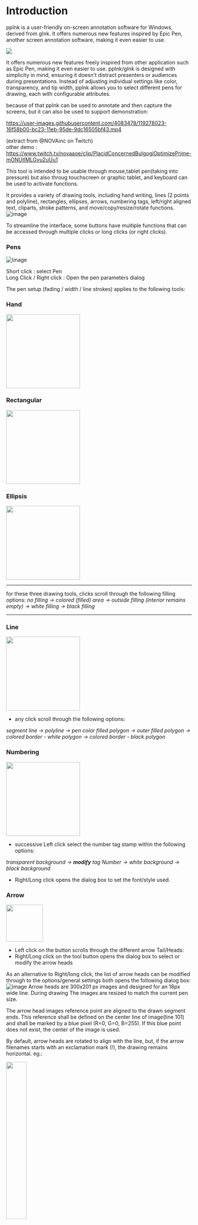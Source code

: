 # Introduction

ppInk is a user-friendly on-screen annotation software for Windows, derived from gInk. 
It offers numerous new features inspired by Epic Pen, another screen annotation software, making it even easier to use. 


![](Animation.gif)

It offers numerous new features freely inspired from other application such as  Epic Pen, making it even easier to use. 
ppInk/gInk is designed with simplicity in mind, ensuring it doesn't distract presenters or audiences during presentations. Instead of adjusting individual settings like color, transparency, and tip width, ppInk allows you to select different pens for drawing, each with configurable attributes.

because of that ppInk can be used to annotate and then capture the screens, but it can also be used to support demonstration:

https://user-images.githubusercontent.com/4083478/119278023-16f58b00-bc23-11eb-95de-9dc16505bf43.mp4

(extract from @NOVAinc on Twitch)</BR>
other demo : https://www.twitch.tv/novaaoe/clip/PlacidConcernedBulgogiOptimizePrime-mONUtlMLGvu2uUu1

This tool is intended to be usable through mouse,tablet pen(taking into pressure) but also throug touchscreen or graphic tablet, and keyboard can be used to activate functions.

It provides a variety of drawing tools, including hand writing, lines (2 points and polyline), rectangles, ellipses, arrows, numbering tags, left/right aligned text, cliparts, stroke patterns, and move/copy/resize/rotate functions.
![image](screenshot2.png)

To streamline the interface, some buttons have multiple functions that can be accessed through multiple clicks or long clicks (or right clicks). 

### Pens
![image](https://github.com/pubpub-zz/ppInk/assets/4083478/e82f31e9-88bb-4fc9-9b6d-0da489e74eff)

Short click : select Pen<BR> 
Long Click / Right click : Open the pen parameters dialog

The pen setup (fading / width / line strokes) applies to the following  tools:
    
### Hand
  <IMG src="https://user-images.githubusercontent.com/4083478/130368095-bf41c299-5e27-4e6e-b94a-6959afea9258.png" width=200>
  
### Rectangular
  <IMG src="https://user-images.githubusercontent.com/4083478/130368108-db7a8dd2-e465-4ebe-923d-bf573cfa53c6.png" width=200>

### Ellipsis
  <IMG src="https://user-images.githubusercontent.com/4083478/130368123-469c7ee4-d28e-44b2-8467-2d70b437e321.png" width=200>

---
for these three drawing tools, clicks scroll through the following filling options:
<i>no filling  &rarr; colored (filled) area &rarr; outside filling (interior remains empty) &rarr; white filling &rarr; black filling</i>

---
        
### Line

  <IMG src="https://user-images.githubusercontent.com/4083478/130368141-ae6d7cd7-af5f-4215-ad59-e1de5c7d97bb.png" width=200>
  
- any click scroll through the following options:
 
<i> segment line &rarr; polyline &rarr; pen color filled polygon &rarr; outer filled polygon &rarr; colored border - white polygon &rarr; colored border - black  polygon</i>

### Numbering

  <IMG src="https://github.com/pubpub-zz/ppInk/assets/4083478/c2ebebae-1c52-4b15-8ea3-dd9ae1f0a8f7" width=200>

  - successive Left click select the number tag stamp within the following options:
  
<i>transparent background &rarr; **modify** tag Number &rarr; white background &rarr; black background</i>
  - Right/Long click opens the dialog box to set the font/style used.

### Arrow

  <IMG src="https://github.com/pubpub-zz/ppInk/assets/4083478/75e02b49-b5fd-4da0-848a-c1fb015fa85b" width=100><BR>
  * Left click on the button scrolls through the different arrow Tail/Heads:
  * Right/Long click on the tool button opens the dialog box to select or modify the arrow heads
 
As an alternative to Right/long click, the list of arrow heads can be modified through to the options/general settings  both opens the following dialog box:
![image](https://github.com/pubpub-zz/ppInk/assets/4083478/49bc3da9-19f2-491e-a0fc-3adab46e0a06)
Arrow heads are 300x201 px images and designed for an 18px wide line.  During drawing The images are resized to match the current pen size.

The arrow head images  reference point are aligned to the drawn segment ends.
This reference shall be defined on the center line of image(line 101) and shall be marked by a blue pixel (R=0, G=0, B=255). If this blue point does not exist, the center of the image is used.

By default, arrow heads are rotated to align with the line, but, if the arrow filenames starts with an exclamation mark (!), the drawing remains horizontal. eg.:

<IMG src="https://github.com/pubpub-zz/ppInk/assets/4083478/ebf5865b-facb-4773-a4c3-05e77f5778de" width=33%>

When drawing an arrow on screen, in standard: 
- left click/drag draws the arrow from the tail to the head
- right click/drag draws the arrow from the head to the tail.

this default behavior can be revert:
* using the right button in the sub-toolbar (if activated)
* through the setting in the global setting:
<IMG src="https://github.com/pubpub-zz/ppInk/assets/4083478/79f61e5a-19b7-4e4e-86c1-d43443e95fcf">

    as an alternative, you can select the arrow direction in the sub-toolbar 
<i> note: the arrow head can only selected by clicking on the button of the main toolbar</i>
  
### Text
  ![image](https://github.com/pubpub-zz/ppInk/assets/4083478/daa1462b-8dbe-47b9-81f2-126b75348339)
Successive clicks select the  alignment:
<i>left-aligned &rarr; right-aligned</i>

  Once you will have selected the insert point a dialog box will allow you to type in the text and select properties:
  ![image](https://github.com/pubpub-zz/ppInk/assets/4083478/808b22cc-cdf9-490b-bf2d-94f625a2c978)

  While typing in the text, 'enter' will jump to a new line, ctrl+enter terminates the input

### Lasso
![image](https://github.com/pubpub-zz/ppInk/assets/4083478/97472f1f-03df-495b-be36-bee12bdcc660)
Any click activates the selection of multiple strokes/drawings.
Once the tool select, left click adds elements to the selection, while right click removes them.
You can either :
   - circle strokes with the lasso (red/pink means add/remove)  or
   - click on strokes (highlighted by a dash box where hovered). 
  
Reselecting the tool will clear the selection.
Whe you modify the selection, you can use the undo button to cancel the latest modification.
When the measure option  is activated (eabled in the Options):
the individual length of the hovered drawing and the total length(if applicalbe) is reported in a tooltip.
<IMG src="https://github.com/pubpub-zz/ppInk/assets/4083478/6d88452d-0315-4bae-96c8-e1840883d46b">

if the drawing is a 2 segment polyline, the angle is also displayed

  <IMG src="https://github.com/pubpub-zz/ppInk/assets/4083478/f0ab085f-890c-40b7-89a6-3199f0ed00f2">

 Once you have selected some drawing, you can use
    * Erase tool :           will delete selected objects
    * move or copy tool :    will move/copy the selected objects
    * edit tool :            will modify color/line style/width of the selected strokes

### Move
<IMG src="https://github.com/pubpub-zz/ppInk/assets/4083478/e454b112-71e6-4a93-b26c-4ea87cc8c944" width=15%>

Any click Scroll through the different tools:
<i>Move one or preselected drawing &rarr; Copy one or preselected drawing &rarr; Pan all drawings.</i>
    

### Edit
<IMG src="https://github.com/pubpub-zz/ppInk/assets/4083478/33c7d6e6-5521-411d-b198-1c08a2c7b4ab" width=80>

  - Left click : modify text/number tool (text and font) *or* the color/pen width of a stroke:
  
![image](https://github.com/pubpub-zz/ppInk/assets/4083478/2b12a417-8581-4f8b-823d-8e07124d5504)
  - Right/Long click : edit the text default font(for the duration of the session only, go the Options for a sustainable modification)

  if some strokes are selected before short click, the pen/color dialog will open to modify all selected strokes at once.

### Resize / Rotate
<IMG src="https://github.com/pubpub-zz/ppInk/assets/4083478/7c7c23c2-64c4-4b19-a7b4-777709078627" width=150>
  
Any click Scroll through the different tranformations:
  resize &rarr; rotate 
the selected stroke(s) (also applies to stroke under the cursor if no selection has been done first).

  Once select, to activate the transformation: 
  - (_the cursor displays a target shape_)
    select the center of the transformation. It can be :
    * a point which will be the center of the rotation of the resize
    * a drawing (highlighted with a red box) to use the 'center' of the stroke/shape
  - (_the cursor becomes a red big arrow_)
    click and drag to perform the scaling /rotation of the preselected (else the hovered) strokes.the selected (if applicable)
    the tranformation can be done many times
 
#### Demonstration of different tools:

https://user-images.githubusercontent.com/4083478/130367372-233d6d64-06fc-4f0f-a976-d66a621f36ac.mp4

* Pointer
<IMG SRC="https://github.com/pubpub-zz/ppInk/assets/4083478/39cbcf5f-497c-4e01-92d8-9508e364eebb">

* Left click : engage Pointer Mode
* Right/Long click : engage Window mode (Open a window) or click( to come back to fullscreen)

  **Pointer mode** keeps the drawings displayed but the cursor events will  be processed by the windows below.
  
  This mode can be engaged clicking on the pointer button on switching between applications with alt+tab

  **Window mode** allows you to define a window where ppInk will be active
  
  To come back to full desktop, engage window mode then just short click within the window

### Pen Width/Color Picker
![image](https://github.com/pubpub-zz/ppInk/assets/4083478/38bf48b5-5e36-4147-844b-41c53e9a7e67)
* Short click : select Pen Width
* Long/Right click : engage **color picker**: this functions allow to modify the current pen color picking up a color on screen; in this mode mousewheel modifies transparency 


### Cliparts
Open the dialog to select image and the background/frame. This list displayed of cliparts is initialized from the list defined in the options. you can overload adding images for the inking sessions from files or from the clipboard.
You can then stamp the images. you just click, the image will be stamped with the images original size. if you use the right click the image will be centered on the cursor click

if you just draw a vertical or horizontal line, the image will be drawn with the drawn width/height respecting 
proportional size. else you can draw a box which will define the image size (non proportional). 
If you draw from bottom/right to up/left, the image will be stamped reversed.
    
3 preset cliparts are also available: they can be configured in the option dialogbox, or for the time of the session through a right or long click on the selected button.
    
**Animated Cliparts are  supported**: 
APNG and animaged-GIF are supported. By default animations are supported forever. you can specify duration or loops using square brackets: negative means the object will be destroyed at the end. x after the number means, the number indicated information in loop percent. eg:
       ppInkClipart.png -> animated for ever
       ppInkClipart[5.2].png -> animated for 5.2 sec and then animation stops
       ppInkClipart[-3.1].png -> animated for 3.1 sec and then disappear
       ppInkClipart[3.5x].png -> animated for 3 cycles and a half and then animation stops
       ppInkClipart[-2x].png -> animated for 2 cycles and then disappear

**Stroke of Patterns**:
This tools provides capability to draw images along a hand stroke.
The function is selected in the clipart dialog box throught the type of filling selection. Then you will be asked for the size of the image
dfdsfsf
https://user-images.githubusercontent.com/4083478/130367766-ee6cbd89-34d1-43ac-9f3e-13184b6a0bca.mp4

Note 1 : the checkbox "save Pattern setup" allows when you modify one of the predefined clipart to bypass the image size and interval in order to go directly to stroke drawing

### Snapshot
* Short click : Take a snapshot and exit after
* Long click : Take a snapshot and return to inking mode (keeping data); use alt+Hokey to do that with keyboard 
note that an option is available to invert behaviors between Long and short click

### Magnetic
The magnet activates some magnetic effect :
-   Find a point on the drawing next to the cursor. For rectangles, magnetic
    effect is available to vertices, and also to the middle of sides.(also activated pressing Ctrl)
-   The 8 points of the bounding rectangle of a text.(also activated pressing Ctrl)
-   On the line from the origin. The lines are horizontal,vertical and every 15°.(also activated pressing Shift)
The Magnetic distance can be adjusted in the options.
If only Ctrl or Shift is depressed, the global magnetic effect is switched off to only take into account the magnetic of the pressed key.
Hotkeys are availables for all tools,pens (configurable throught right click on icon next to clock)

 You can move one stroke when clicking first time on the button. The stroke to be moved/copied will be surrounded by a rectangle to identify it and gets its measurement
 When in Move one/Copy one or Erase, when the cursor flies over a shape, a tool tip indicates the length of the stroke. if the stroke is a 3 point polyline, it will also indicates the drawn angle.

### Zoom
Two zoom can be activated (multiple clicks on the zoom buttom). the first one offers a standard dynamic window following the cursor. with the second one, you select the area that you want to enlarge. this area will be frozen and then full displayed on the screen. You can then carry on drawing on this new enlarged background image. a new click will end working on this image and will show back the screen and will restore the previously drawn strokes.
 behind the zoom, a spot mode is also available where the screen is masked and a transparent area follows the cursor:
 ![image](https://user-images.githubusercontent.com/4083478/130369204-8e898181-c456-46f5-9291-ef0122cba2bd.png)
note 1: if the option is activated, you can activate the spot depressing alt.
note 2: the spot  remains active during pointer mode
note 3: color, transparency, spot size, and activation with alt can be adjusted in the options / general tab
 
### Clear Board:
<IMG src="https://github.com/pubpub-zz/ppInk/assets/4083478/fc7be3f4-e28d-44b9-bc7b-3a05ee60bafa">

short click : Delete all drawings and apply last selected background
Long click : Delete all drawings and select background surface color (white/black/customed color(modifiable through Options))
In options you will be able to select a default mode at opening , and customed color
advice : the created rectangle can be deleted using the erasor next to the border of the screen.


### Save / Load
<IMG src="https://github.com/pubpub-zz/ppInk/assets/4083478/92600144-1c1a-4a5d-9bb6-cc353ff17339">

through those two buttons, you will be able to store(in a text format) the current strokes. Load redraw the saved strokes onto the existing drawing.
- Save button  : a long click(or first short click) is a sort of "save as" : it open the dialog box and will allow you to select the filename. the following short clicks will overwrite the strokes into the previously named file.
note that a backup is done when inking is ended/quit.

Load button : a long click(or first short click) is a sort of "load as" : it open the dialog box and will allow you to select the filename. the following short clicks will load the strokes from the previously named file. at first click the file loaded is the autosave(from latest session).

An automatic save is performed when closing inking mode in autosave.strokes.txt . If you have ended your drawing session by error, you can recall your work depressing load button immediately after opening session.

## Other features / tricks

### Alt+ shortcut for temporary commands

When this option is activated (yes by default), when Alt is pressed and hold, the tool/pen/mode is temporary selected, left when alt is released
eg : with Hand drawing selected, press Alt and keep it  down. Press and release R : rectangle is active, as long as Alt is depressed, and Hand will be reengaged when Alt is released
This can be reset any combinaisons of Pens and Tools : eg : press Alt, you can engage Filled Blue rectangle, depressing R twice, and 3 (in any order), and return to previous tools/color releasing Alt
Alt also works with dash line selection or fading shortcut.
This can be also used with Erasor
when pressing down Alt, the cursor is also temporary change to the big arrow to ease finding it on screen.

### Option Capture at toolbar opening

Capture can be engaged as toolbar is opened. This option is set to false by default.

### Pens Options

through the options or long click on a pen button, or using the edit pen hotkey you can edit advance pen:
![image](https://github.com/pubpub-zz/ppInk/assets/4083478/2b12a417-8581-4f8b-823d-8e07124d5504) 
- Fading : the stroke drawn will disappear after the defined time(adjustable in options dialogbox/pen tab)
- Line Style (Stroke/Solid/Dash/Dot/DashDot/DashDotDot) : This will apply the define line style on all type of drawings. Stroke keeps the original drawing which uses the pen pressure to adjust the width. Solid,Dash,... ignore pen pressure. 
![image](https://user-images.githubusercontent.com/19545604/119908686-8cb26d00-bf29-11eb-9dd3-ec421d216b23.png)

_Note1 :  When drawing with dashed lines,try to not draw too slowly : the number of vertex will increase and make the drawing not very nice_

_Note2 : Hotkeys allows to set/unset the fading, linestyle, increase/decrease penwidth and open the pen modify dialog of the current pen_

_Note3 : an option is now available in options/pen to allow to modify the linestyle when clicking on already selected pen button(or using hotkeys). also an option in hotkeys allow to select which linestyle will be accessible through click/hotkeys (not applicable to Pen Modify dialog box)_

A global option exists also to set/unset smoothing. When off, strokes drawing will not be smoothed. General recommendation is to leave this option on.

### cursor files
You can configure you own cursor file, saving it as cursor.ico in your exe folder (click position and size are loaded from the file). In the same you can save an image as FloatingCall.png to define the calling form image(in this case the width and transparency are in the Window_POS parameter in config.ini

### mouse wheel

Mouse wheel allows you mainly to modify the pen width. this can be easily observed with the tipped cursor. in this configuration, finding the mouse may be difficult to find in this configuration : you can then depress the alt key to get the arrow(or customized) cursor. When Number tool is selected, instead of change pen with, it changes the number size.
shift+mouse wheel allows to select pen
note1 : mouse wheel / shift+ mouse wheel can now be swapped (shift+mouse wheel to access pen width) : available in options / pen tab
note2 : as said above, two hotkeys are available to control width through the keyboard. 

### video recording

ppInk has now some capability to do some video recording. tuning is available in options/video tab :
   - basic recording with FFmpeg:
   You need to first install ffmpeg. and select the option in the video tab. In this case the button will be proposed. you can start/stop recording. Names and destination folders are defined throught the command line.
   - advanced recording with OBS-studio:
   You need to first install and configure OBS-studio(https://obsproject.com/fr/download) with OBS-websocket(https://github.com/Palakis/obs-websocket). select the required option (recording or broadcasting). with this program you will be able to start/stop broadcasting or start/pause/resume/stop video recording. file names and folders are defined in OBS-studio.
   Note : ppink is now compatible with release 4.8 of OBS-websocket. this should be fixed in very next release. for the moment,prefer to stop recording when stopping Ink mode

### UI customisation
You add arrow.ani/cur/ico and eraser.ani/cur/ico to put your own cursors. if you use ico file the cursor is down with the file sized ( you can then put a bigger or smaller image)
toolbar Background Color can be changed in the options. currently a draw hickup make the background color incorrect during opening. transparency is currenly ignored
Button Images can be customized putting Png files in the ppink exe folder. the name to be used are the same as the one from the src folder.
When checked in the options, a secondary toolbar will open when selected some tools to access all functions/filling immediately:
![image](https://user-images.githubusercontent.com/4083478/120102486-8dc2e480-c14b-11eb-86e8-90e4c6750405.png)

The example above shows also an example with the pens on two lines (setup through options dialog box)

### Toolbar orientation

You can now select how the toolbar will be deployed : to left/ to right or vertically to top/ to bottom

### Engaging Pointer with Alt+Tab 

When the option is set in the options, switching application (with alt+tab) will engage pointer mode. Also, 
Note that you can still fold toolbar when drawing without engaging pointer mode with the dock button.

### Measurement tool

When enabled, in Move one/Copy one or erase tool, the length of the selected object is provided in a tooltip.
![image](https://user-images.githubusercontent.com/4083478/120104195-8dc6e280-c153-11eb-958c-6816f73a5b00.png)
The example shows also a very specific case where the object is a 3 point polyline, the angle is also computed.


### Window mode

You can now run ppink in window mode (engaged through Long/Right Click on pointer icon)
In this mode ppInk is run in a window and you can access clicks or mousewheel applications out of the window:

https://user-images.githubusercontent.com/4083478/112311221-c656c580-8ca5-11eb-895b-2279366c0fc4.mp4
  
<I>note : the border color can be changed directly in config.ini</I>

### snapshots in pointer mode

when trying to annote menu opened with mouse click / contextual menus

https://user-images.githubusercontent.com/61389799/111090958-1d3bfc80-853a-11eb-91fc-04e85ed18454.mp4

(demo from @eamayreh)

you can configure shortcuts with shift/ctrl/alt with a press and hold and tap twice keys to prevent menu to close
multiple snapshots can be captured, they are pasted one over the other, in the reverse order to make a full sequence

### Rest API

In order to allow customisation, ppInk provides now a REST API allowing control from an external program/device such as a streamdesk from Elgato or touchPortal:
Example with StreamDesk :

![image](https://user-images.githubusercontent.com/4083478/120103114-5a358980-c14e-11eb-9456-3b20e4ecc827.png)

example with touchportal:
![image](https://user-images.githubusercontent.com/4083478/120103293-3a529580-c14f-11eb-9682-33eafa4cfaea.png)
(thanks to @NOVAinc)

Ensure you are working with http protocol
All the API is described in the https://github.com/pubpub-zz/ppInk/raw/master/ppInk/httpRequests.md (provided next to ppink.exe in each release)

Note that this API returns results in JSON format that can be used for further extension.

### Download

<https://github.com/PubPub-zz/ppInk/releases/>

### Change log

<https://github.com/pubpub-zz/ppInk/blob/master/changelog.txt>


### How to use

Start ppInk.exe and an icon will appear in the system tray and possible a floating window(\*)
(which can be moved using RightClick) to start drawing on screen.  
Inking is started :
 - clicking on floating icon
 - clicking on the icon in the system tray
 - using the global shortcut (ctr+alt+G by default)
 - immediately after start Pping if "--startInking" (case insensitive) has been added tocommand line
 - ppInk is run once more (no extra instance is started)

(\*) activation and position saving are available in options.

Click the exit button or press ESC to exit drawing.

### Features

-   Compact and intuitive interface with customizable hotkeys.

-   Inks rendered on dynamic desktops.

-   Drawing tools: Hand Writing, Line, Rectangular, Ellipsis, Arrow, Numbering
    Tag, Text Left/Right aligned

-   Stylus with eraser, touch screen and mouse compatible.

-   Click-through mode. (note : once inking is engaged, global shortcut enters and exits this mode)

-   Multiple displays support.

-   Pen pressure support.

-   Snapshot support.

-   Hotkey support. (includes hotkeys with Del, BackSpace; in options **use ctrl+shift+del or ctrl+shift+backspace to delete the current hotkey**)

-   Magnetic effect when drawing shapes

-   Filled shapes

-   Video recording

-   Load/Save stroke

-   Zoom (2 versions)

### Tips

-   **There is a known issue for multiple displays of unmatched DPI settings (100%, 125%, 150%, etc.). If you use ppInk on a computer with multiple displays of unmatched DPI settings, or you encounter problems such as incorrect snapshot position, unable to drag toolbar to locations etc., please do the following as a workaround (in Windows 10 version 1903 as an example): right-click ppInk.exe, Properties, Compatibility, Change high DPI settings, Enable override high DPI scaling behavior scaling performed by: Application.**

-   There is a very few hidden options you can tweak in config.ini that are not shown in the options window.

### Configurations

-    ppInk can be largely configured. Some examples/proposals of simplified configuation are offered here:
  * [Simplified configuration from @earthjasonlin](extra_doc/simplified_from_earthjasonlin.md)
     ![](extra_doc/imgs/preview_modified_earthjasonlin.png)

_note about ini files_: when upgrading to a newer version, you can copy your config.ini / pens.ini / hotkeys.ini. All the new entries will be copied from the defaults part of the delivery,
you can then change the new parameters and when you will use the `save to files` in the options dialog box, they will be appended to your files

### How to contribute to translations

gInk/ppInk supports multiple languages now (ppInk introduces a few new sentences where internationalization has not be implemented.). Here is how you can contribute translation. Simply create a duplication of the file "en-us.txt" in "bin/lang" folder, rename it and then translate the strings in the file. Check in ppInk to make sure your translation shows correctly, and then you can make a pull request or use https://github.com/pubpub-zz/ppInk/issues/17 to propose your translation.

When upgrading to a new version, to ease translation, all the missing entries in your translation can be copied from the english version into your translation : For this, go the option, (re-)select your current langage (or another one) in the langage list, you will be prompted for completing the langage definition file. if you say yes, all missing inputs (will be added with the english translation). You then just have to translation the new inputs.
after translation you can(not required) also reorder the sentences as you wish. 

gInk  
https://github.com/geovens/gInk  
https://github.com/geovens/gInk  
&copy; Weizhi Nai &copy; 2019

ppInk
https://github.com/pubpub-zz/ppInk
&copy; Pubpub-ZZ 2020-2024




